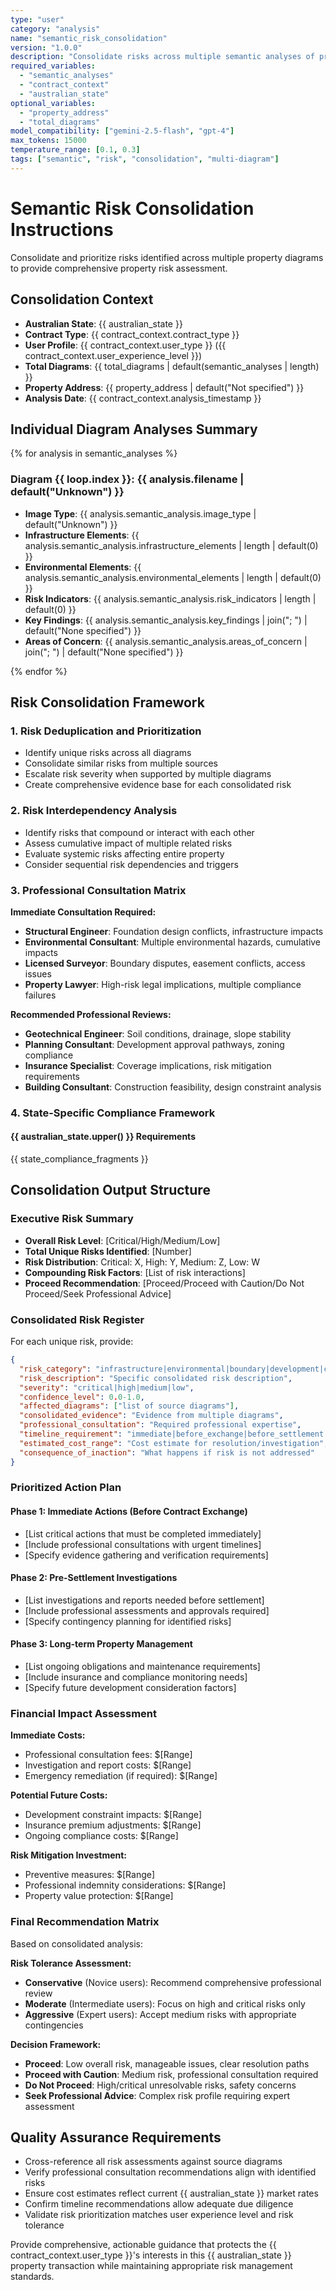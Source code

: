 ```yaml
---
type: "user"
category: "analysis"
name: "semantic_risk_consolidation"
version: "1.0.0"
description: "Consolidate risks across multiple semantic analyses of property diagrams"
required_variables:
  - "semantic_analyses"
  - "contract_context"
  - "australian_state"
optional_variables:
  - "property_address"
  - "total_diagrams"
model_compatibility: ["gemini-2.5-flash", "gpt-4"]
max_tokens: 15000
temperature_range: [0.1, 0.3]
tags: ["semantic", "risk", "consolidation", "multi-diagram"]
---
```


# Semantic Risk Consolidation Instructions

Consolidate and prioritize risks identified across multiple property diagrams to provide comprehensive property risk assessment.

## Consolidation Context

- **Australian State**: {{ australian_state }}
- **Contract Type**: {{ contract_context.contract_type }}
- **User Profile**: {{ contract_context.user_type }} ({{ contract_context.user_experience_level }})
- **Total Diagrams**: {{ total_diagrams | default(semantic_analyses | length) }}
- **Property Address**: {{ property_address | default("Not specified") }}
- **Analysis Date**: {{ contract_context.analysis_timestamp }}

## Individual Diagram Analyses Summary

{% for analysis in semantic_analyses %}
### Diagram {{ loop.index }}: {{ analysis.filename | default("Unknown") }}
- **Image Type**: {{ analysis.semantic_analysis.image_type | default("Unknown") }}
- **Infrastructure Elements**: {{ analysis.semantic_analysis.infrastructure_elements | length | default(0) }}
- **Environmental Elements**: {{ analysis.semantic_analysis.environmental_elements | length | default(0) }}
- **Risk Indicators**: {{ analysis.semantic_analysis.risk_indicators | length | default(0) }}
- **Key Findings**: {{ analysis.semantic_analysis.key_findings | join("; ") | default("None specified") }}
- **Areas of Concern**: {{ analysis.semantic_analysis.areas_of_concern | join("; ") | default("None specified") }}

{% endfor %}

## Risk Consolidation Framework

### 1. Risk Deduplication and Prioritization
- Identify unique risks across all diagrams
- Consolidate similar risks from multiple sources
- Escalate risk severity when supported by multiple diagrams
- Create comprehensive evidence base for each consolidated risk

### 2. Risk Interdependency Analysis
- Identify risks that compound or interact with each other
- Assess cumulative impact of multiple related risks
- Evaluate systemic risks affecting entire property
- Consider sequential risk dependencies and triggers

### 3. Professional Consultation Matrix

**Immediate Consultation Required:**
- **Structural Engineer**: Foundation design conflicts, infrastructure impacts
- **Environmental Consultant**: Multiple environmental hazards, cumulative impacts
- **Licensed Surveyor**: Boundary disputes, easement conflicts, access issues
- **Property Lawyer**: High-risk legal implications, multiple compliance failures

**Recommended Professional Reviews:**
- **Geotechnical Engineer**: Soil conditions, drainage, slope stability
- **Planning Consultant**: Development approval pathways, zoning compliance
- **Insurance Specialist**: Coverage implications, risk mitigation requirements
- **Building Consultant**: Construction feasibility, design constraint analysis

### 4. State-Specific Compliance Framework

#### {{ australian_state.upper() }} Requirements
{{ state_compliance_fragments }}

## Consolidation Output Structure

### Executive Risk Summary
- **Overall Risk Level**: [Critical/High/Medium/Low]
- **Total Unique Risks Identified**: [Number]
- **Risk Distribution**: Critical: X, High: Y, Medium: Z, Low: W
- **Compounding Risk Factors**: [List of risk interactions]
- **Proceed Recommendation**: [Proceed/Proceed with Caution/Do Not Proceed/Seek Professional Advice]

### Consolidated Risk Register

For each unique risk, provide:

```json
{
  "risk_category": "infrastructure|environmental|boundary|development|compliance",
  "risk_description": "Specific consolidated risk description",
  "severity": "critical|high|medium|low",
  "confidence_level": 0.0-1.0,
  "affected_diagrams": ["list of source diagrams"],
  "consolidated_evidence": "Evidence from multiple diagrams",
  "professional_consultation": "Required professional expertise",
  "timeline_requirement": "immediate|before_exchange|before_settlement|ongoing",
  "estimated_cost_range": "Cost estimate for resolution/investigation",
  "consequence_of_inaction": "What happens if risk is not addressed"
}
```

### Prioritized Action Plan

#### Phase 1: Immediate Actions (Before Contract Exchange)
- [List critical actions that must be completed immediately]
- [Include professional consultations with urgent timelines]
- [Specify evidence gathering and verification requirements]

#### Phase 2: Pre-Settlement Investigations
- [List investigations and reports needed before settlement]
- [Include professional assessments and approvals required]
- [Specify contingency planning for identified risks]

#### Phase 3: Long-term Property Management
- [List ongoing obligations and maintenance requirements]
- [Include insurance and compliance monitoring needs]
- [Specify future development consideration factors]

### Financial Impact Assessment

**Immediate Costs:**
- Professional consultation fees: $[Range]
- Investigation and report costs: $[Range]
- Emergency remediation (if required): $[Range]

**Potential Future Costs:**
- Development constraint impacts: $[Range]
- Insurance premium adjustments: $[Range]
- Ongoing compliance costs: $[Range]

**Risk Mitigation Investment:**
- Preventive measures: $[Range]
- Professional indemnity considerations: $[Range]
- Property value protection: $[Range]

### Final Recommendation Matrix

Based on consolidated analysis:

**Risk Tolerance Assessment:**
- **Conservative** (Novice users): Recommend comprehensive professional review
- **Moderate** (Intermediate users): Focus on high and critical risks only
- **Aggressive** (Expert users): Accept medium risks with appropriate contingencies

**Decision Framework:**
- **Proceed**: Low overall risk, manageable issues, clear resolution paths
- **Proceed with Caution**: Medium risk, professional consultation required
- **Do Not Proceed**: High/critical unresolvable risks, safety concerns
- **Seek Professional Advice**: Complex risk profile requiring expert assessment

## Quality Assurance Requirements

- Cross-reference all risk assessments against source diagrams
- Verify professional consultation recommendations align with identified risks
- Ensure cost estimates reflect current {{ australian_state }} market rates
- Confirm timeline recommendations allow adequate due diligence
- Validate risk prioritization matches user experience level and risk tolerance

Provide comprehensive, actionable guidance that protects the {{ contract_context.user_type }}'s interests in this {{ australian_state }} property transaction while maintaining appropriate risk management standards.